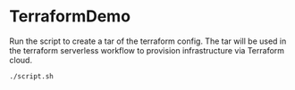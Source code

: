 # TerraformDemo
Run the script to create a tar of the terraform config. The tar will be used in the terraform serverless workflow to provision infrastructure via Terraform cloud. 

```
./script.sh
```
